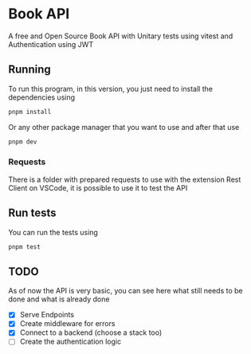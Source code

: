 # Book API

A free and Open Source Book API with Unitary tests using vitest and Authentication using JWT

## Running

To run this program, in this version, you just need to install the dependencies using

```bash
pnpm install
```

Or any other package manager that you want to use and after that use

```bash
pnpm dev
```

### Requests

There is a folder with prepared requests to use with the extension Rest Client on VSCode, it is possible to use it to test the API

## Run tests

You can run the tests using

```bash
pnpm test
```

## TODO

As of now the API is very basic, you can see here what still needs to be done and what is already done

- [x] Serve Endpoints
- [x] Create middleware for errors
- [x] Connect to a backend (choose a stack too)
- [ ] Create the authentication logic